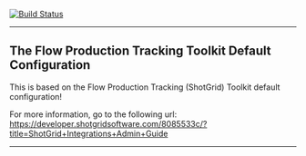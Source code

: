 [![Build Status](https://dev.azure.com/shotgun-ecosystem/Toolkit/_apis/build/status/Configs/tk-config-default2?branchName=master)](https://dev.azure.com/shotgun-ecosystem/Toolkit/_build/latest?definitionId=49&branchName=master)

-------------------------------------------------------------------------
The Flow Production Tracking Toolkit Default Configuration
-------------------------------------------------------------------------

This is based on the Flow Production Tracking (ShotGrid) Toolkit default configuration!

For more information, go to the following url:
https://developer.shotgridsoftware.com/8085533c/?title=ShotGrid+Integrations+Admin+Guide

-------------------------------------------------------------------------
